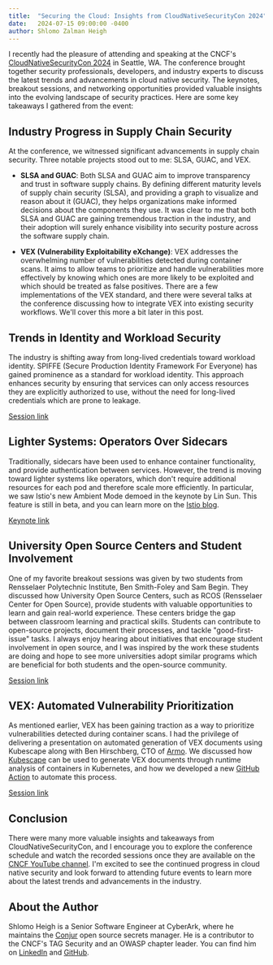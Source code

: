 ```yaml
---
title:  "Securing the Cloud: Insights from CloudNativeSecurityCon 2024"
date:   2024-07-15 09:00:00 -0400
author: Shlomo Zalman Heigh
---
```


I recently had the pleasure of attending and speaking at the CNCF's
[CloudNativeSecurityCon 2024](https://events.linuxfoundation.org/cloudnativesecuritycon-north-america/)
in Seattle, WA. The conference brought together security professionals,
developers, and industry experts to discuss the latest trends and advancements
in cloud native security. The keynotes, breakout sessions, and networking
opportunities provided valuable insights into the evolving landscape of security
practices. Here are some key takeaways I gathered from the event:

## Industry Progress in Supply Chain Security

At the conference, we witnessed significant advancements in supply chain
security. Three notable projects stood out to me: SLSA, GUAC, and VEX.

- **SLSA and GUAC**: Both SLSA and GUAC aim to improve transparency and trust in
software supply chains. By defining different maturity levels of supply chain
security (SLSA), and providing a graph to visualize and reason about it (GUAC),
they helps organizations make informed decisions about the components they use.
It was clear to me that both SLSA and GUAC are gaining tremendous traction in
the industry, and their adoption will surely enhance visibility into security
posture across the software supply chain.

- **VEX (Vulnerability Exploitability eXchange)**: VEX addresses the
overwhelming number of vulnerabilities detected during container scans. It aims
to allow teams to prioritize and handle vulnerabilities more effectively by
knowing which ones are more likely to be exploited and which should be treated
as false positives. There are a few implementations of the VEX standard, and
there were several talks at the conference discussing how to integrate VEX into
existing security workflows. We'll cover this more a bit later in this post.

## Trends in Identity and Workload Security

The industry is shifting away from long-lived credentials toward workload
identity. SPIFFE (Secure Production Identity Framework For Everyone) has gained
prominence as a standard for workload identity. This approach enhances security
by ensuring that services can only access resources they are explicitly
authorized to use, without the need for long-lived credentials which are
prone to leakage.

[Session link](https://sched.co/1dCWN)

## Lighter Systems: Operators Over Sidecars

Traditionally, sidecars have been used to enhance container functionality, and
provide authentication between services. However, the trend is moving toward
lighter systems like operators, which don't require additional resources for
each pod and therefore scale more efficiently. In particular, we saw Istio's new
Ambient Mode demoed in the keynote by Lin Sun. This feature is still in beta,
and you can learn more on the
[Istio blog](https://istio.io/latest/blog/2024/ambient-reaches-beta/).

[Keynote link](https://sched.co/1dCVF)

## University Open Source Centers and Student Involvement

One of my favorite breakout sessions was given by two students from Rensselaer
Polytechnic Institute, Ben Smith-Foley and Sam Begin. They discussed how
University Open Source Centers, such as RCOS (Rensselaer Center for Open
Source), provide students with valuable opportunities to learn and gain
real-world experience. These centers bridge the gap between classroom learning
and practical skills. Students can contribute to open-source projects, document
their processes, and tackle "good-first-issue" tasks. I always enjoy hearing
about initiatives that encourage student involvement in open source, and I was
inspired by the work these students are doing and hope to see more universities
adopt similar programs which are beneficial for both students and the
open-source community.

[Session link](https://sched.co/1dCUW)

## VEX: Automated Vulnerability Prioritization

As mentioned earlier, VEX has been gaining traction as a way to prioritize
vulnerabilities detected during container scans. I had the privilege of
delivering a presentation on automated generation of VEX documents using
Kubescape along with Ben Hirschberg, CTO of [Armo](https://www.armosec.io/). We
discussed how [Kubescape](https://kubescape.io/) can be used to generate VEX
documents through runtime analysis of containers in Kubernetes, and how we
developed a new
[GitHub Action](https://github.com/kubescape/generate-vex-action) to automate
this process.

[Session link](https://sched.co/1dCWE)

## Conclusion

There were many more valuable insights and takeaways from
CloudNativeSecurityCon, and I encourage you to explore the conference schedule
and watch the recorded sessions once they are available on the
[CNCF YouTube channel](https://www.youtube.com/@cncf). I'm excited to see
the continued progress in cloud native security and look forward to attending
future events to learn more about the latest trends and advancements in the
industry.

## About the Author

Shlomo Heigh is a Senior Software Engineer at CyberArk, where he maintains the
[Conjur](https://www.conjur.org/) open source secrets manager. He is a
contributor to the CNCF's TAG Security and an OWASP chapter leader. You can find
him on [LinkedIn](https://www.linkedin.com/in/szheigh) and
[GitHub](https://github.com/szh).
